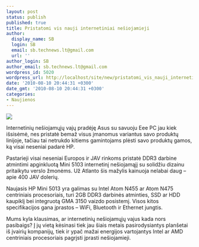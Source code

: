 ```yaml
---
layout: post
status: publish
published: true
title: Pristatomi vis nauji internetiniai nešiojamieji
author:
  display_name: SB
  login: SB
  email: sb.technews.lt@gmail.com
  url: ''
author_login: SB
author_email: sb.technews.lt@gmail.com
wordpress_id: 5020
wordpress_url: http://localhost/site/new/pristatomi_vis_nauji_internetiniai_nesiojamieji/
date: '2010-08-10 20:44:31 +0300'
date_gmt: '2010-08-10 20:44:31 +0300'
categories:
- Naujienos
---
```

<div class="imgright"><img src="http://www.part.lt/img/9c1c3a613964f55e02797b6e08f2af2d621.jpg"  /></div>
<p>Internetinių nešiojamųjų vajų pradėję Asus su savuoju Eee PC jau kiek išsisėmė, nes pristatė bemaž visus įmanomus variantus savo produktų linijoje, tačiau tai netrukdo kitiems gamintojams plėsti savo produktų gamos, ką visai neseniai padarė HP.</p>
<p>Pastarieji visai neseniai Europos ir JAV rinkoms pristatė DDR3 darbine atmintimi apginkluotą Mini 5103 internetinį nešiojamąjį su solidžiu dizainu pritaikytu verslo žmonėms. Už Atlanto šis mažylis kainuoja nelabai daug – apie 400 JAV dolerių.</p>
<p>Naujasis HP Mini 5013 yra galimas su Intel Atom N455 ar Atom N475 centriniais procesoriais, turi 2GB DDR3 darbinės atminties, SSD ar HDD kaupiklį bei integruotą GMA 3150 vaizdo posistemį. Visos kitos specifikacijos gana įprastos – WiFi, Bluetooth ir Ethernet jungtis.</p>
<p>Mums kyla klausimas, ar internetinių nešiojamųjų vajus kada nors pasibaigs? Į jų vietą kėsinasi tiek jau šiais metais pasirodysiantys planšetai iš įvairių kompanijų, tiek ir ypač mažai energijos vartojantys Intel ar AMD centriniais procesoriais pagrįsti įprasti nešiojamieji.<br /></p>
